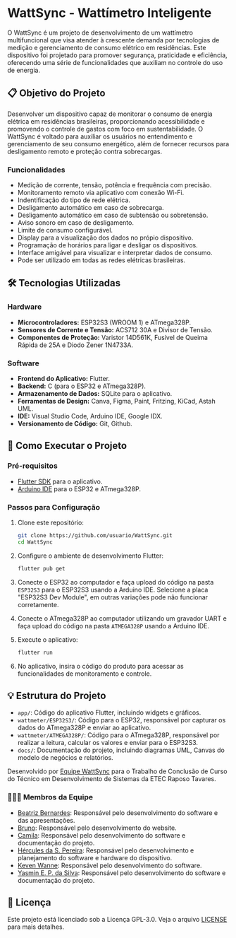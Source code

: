 # WattSync - Wattímetro Inteligente

O WattSync é um projeto de desenvolvimento de um wattímetro multifuncional que visa atender à crescente demanda por tecnologias de medição e gerenciamento de consumo elétrico em residências. Este dispositivo foi projetado para promover segurança, praticidade e eficiência, oferecendo uma série de funcionalidades que auxiliam no controle do uso de energia.

## 📋 Objetivo do Projeto
Desenvolver um dispositivo capaz de monitorar o consumo de energia elétrica em residências brasileiras, proporcionando acessibilidade e promovendo o controle de gastos com foco em sustentabilidade. O WattSync é voltado para auxiliar os usuários no entendimento e gerenciamento de seu consumo energético, além de fornecer recursos para desligamento remoto e proteção contra sobrecargas.

### Funcionalidades
- Medição de corrente, tensão, potência e frequência com precisão.
- Monitoramento remoto via aplicativo com conexão Wi-Fi.
- Indentificação do tipo de rede elétrica.
- Desligamento automático em caso de sobrecarga.
- Desligamento automático em caso de subtensão ou sobretensão.
- Aviso sonoro em caso de desligamento.
- Limite de consumo configurável.
- Display para a visualização dos dados no própio dispositivo.
- Programação de horários para ligar e desligar os dispositivos.
- Interface amigável para visualizar e interpretar dados de consumo.
- Pode ser utilizado em todas as redes elétricas brasileiras.
## 🛠️ Tecnologias Utilizadas

### Hardware
- **Microcontroladores:** ESP32S3 (WROOM 1) e ATmega328P.
- **Sensores de Corrente e Tensão:** ACS712 30A e Divisor de Tensão.
- **Componentes de Proteção:** Varistor 14D561K, Fusível de Queima Rápida de 25A e Diodo Zener 1N4733A.

### Software
- **Frontend do Aplicativo:** Flutter.
- **Backend:** C (para o ESP32 e ATmega328P).
- **Armazenamento de Dados:** SQLite para o aplicativo.
- **Ferramentas de Design:** Canva, Figma, Paint, Fritzing, KiCad, Astah UML.
- **IDE:** Visual Studio Code, Arduino IDE, Google IDX.
- **Versionamento de Código:** Git, Github.

## 🚀 Como Executar o Projeto

### Pré-requisitos
- [Flutter SDK](https://flutter.dev/docs/get-started/install) para o aplicativo.
- [Arduino IDE](https://www.arduino.cc/en/software) para o ESP32 e ATmega328P.

  
### Passos para Configuração
1. Clone este repositório:
    ```bash
    git clone https://github.com/usuario/WattSync.git
    cd WattSync
    ```

2. Configure o ambiente de desenvolvimento Flutter:
    ```bash
    flutter pub get
    ```

3. Conecte o ESP32 ao computador e faça upload do código na pasta `ESP32S3` para o ESP32S3 usando a Arduino IDE.
    Selecione a placa "ESP32S3 Dev Module", em outras variações pode não funcionar corretamente.

4. Conecte o ATmega328P ao computador utilizando um gravador UART e faça upload do código na pasta `ATMEGA328P` usando a Arduino IDE.

5. Execute o aplicativo:
    ```bash
    flutter run
    ```

6. No aplicativo, insira o código do produto para acessar as funcionalidades de monitoramento e controle.


## 💡 Estrutura do Projeto

- `app/`: Código do aplicativo Flutter, incluindo widgets e gráficos.
- `wattmeter/ESP32S3/`: Código para o ESP32, responsável por capturar os dados do ATmega328P e enviar ao aplicativo.
- `wattmeter/ATMEGA328P/`: Código para o ATmega328P, responsável por realizar a leitura, calcular os valores e enviar para o ESP32S3.
- `docs/`: Documentação do projeto, incluindo diagramas UML, Canvas do modelo de negócios e relatórios.


Desenvolvido por [Equipe WattSync](https://github.com/WattSync) para o Trabalho de Conclusão de Curso do Técnico em Desenvolvimento de Sistemas da ETEC Raposo Tavares.


### 👷👷‍♀️ Membros da Equipe

- [Beatriz Bernardes](https://www.linkedin.com/in/beatrizbernardess): Responsável pelo desenvolvimento do software e das apresentações.
- [Bruno](https://github.com/usuario/WattSync): Responsável pelo desenvolvimento do website.
- [Camila](https://www.linkedin.com/in/camila-lourenco23032007): Responsável pelo desenvolvimento do software e documentação do projeto.
- [Hércules da S. Pereira](https://www.linkedin.com/in/herculessp): Responsável pelo desenvolvimento e planejamento do software e hardware do dispositivo.
- [Keven Wanne](http://www.linkedin.com/in/keven-wanne): Responsável pelo desenvolvimento do software.
- [Yasmin E. P. da Silva](https://www.linkedin.com/in/yasminpilla): Responsável pelo desenvolvimento do software e documentação do projeto.


## 📝 Licença

Este projeto está licenciado sob a Licença GPL-3.0. Veja o arquivo [LICENSE](./LICENSE) para mais detalhes.
